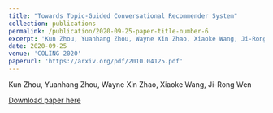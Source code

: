 ```yaml
---
title: "Towards Topic-Guided Conversational Recommender System"
collection: publications
permalink: /publication/2020-09-25-paper-title-number-6
excerpt: 'Kun Zhou, Yuanhang Zhou, Wayne Xin Zhao, Xiaoke Wang, Ji-Rong Wen'
date: 2020-09-25
venue: 'COLING 2020'
paperurl: 'https://arxiv.org/pdf/2010.04125.pdf'
---
```

Kun Zhou, Yuanhang Zhou, Wayne Xin Zhao, Xiaoke Wang, Ji-Rong Wen

[Download paper here](https://arxiv.org/pdf/2010.04125.pdf)
